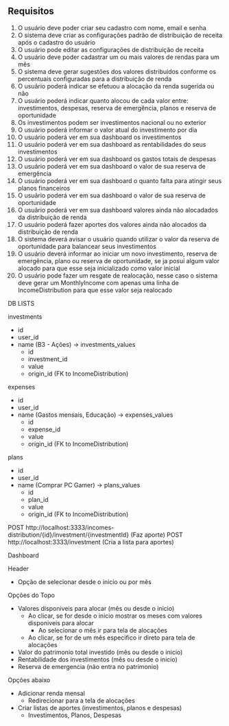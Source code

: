 ## Requisitos

1) O usuário deve poder criar seu cadastro com nome, email e senha
2) O sistema deve criar as configurações padrão de distribuição de receita após o cadastro do usuário
3) O usuário pode editar as configurações de distribuição de receita
4) O usuário deve poder cadastrar um ou mais valores de rendas para um mês
5) O sistema deve gerar sugestões dos valores distribuidos conforme os percentuais configuradas para a distribuição de renda
6) O usuãrio poderá indicar se efetuou a alocação da renda sugerida ou não
7) O usuário poderá indicar quanto alocou de cada valor entre: investimentos, despesas, reserva de emergência, planos e reserva de oportunidade
8) Os investimentos podem ser investimentos nacional ou no exterior
9) O usuário poderá informar o valor atual do investimento por dia
10) O usuário poderá ver em sua dashboard os investimentos
11) O usuário poderá ver em sua dashboard as rentabilidades do seus investimentos
12) O usuário poderá ver em sua dashboard os gastos totais de despesas
13) O usuário poderá ver em sua dashboard o valor de sua reserva de emergência
14) O usuário poderá ver em sua dashboard o quanto falta para atingir seus planos financeiros
15) O usuãrio poderá ver em sua dashboard o valor de sua reserva de oportunidade
15) O usuãrio poderá ver em sua dashboard valores ainda não alocadados da distribuição de renda
16) O usuário poderá fazer aportes dos valores ainda não alocados da distribuição de renda
17) O sistema deverá avisar o usuário quando utilizar o valor da reserva de oportunidade para balancear seus investimentos
18) O usuário deverá informar ao iniciar um novo investimento, reserva de emergência, plano ou reserva de oportunidade, se ja posui algum valor alocado para que esse seja inicializado como valor inicial
19) O usuário pode fazer um resgate de realocação, nesse caso o sistema deve gerar um MonthlyIncome com apenas uma linha de IncomeDistribution para que esse valor seja realocado

DB LISTS

investments
* id
* user_id
* name (B3 - Ações)
-> investments_values
  * id
  * investment_id
  * value
  * origin_id (FK to IncomeDistribution)

expenses
* id
* user_id
* name (Gastos mensais, Educação)
-> expenses_values
  * id
  * expense_id
  * value
  * origin_id (FK to IncomeDistribution)

plans
* id
* user_id
* name (Comprar PC Gamer)
-> plans_values
  * id
  * plan_id
  * value
  * origin_id (FK to IncomeDistribution)


POST http://localhost:3333/incomes-distribution/{id}/investment/{investmentId} (Faz aporte)
POST http://localhost:3333/investment (Cria a lista para aportes)

Dashboard

Header

- Opção de selecionar desde o inicio ou por mês

Opções do Topo

- Valores disponiveis para alocar (mês ou desde o inicio)
  - Ao clicar, se for desde o inicio mostrar os meses com valores disponiveis para alocar
    - Ao selecionar o mês ir para tela de alocações
  - Ao clicar, se for de um mês especifico ir direto para tela de alocações
- Valor do patrimonio total investido (mês ou desde o inicio)
- Rentabilidade dos investimentos (mês ou desde o inicio)
- Reserva de emergencia (não entra no patrimonio)

Opções abaixo

- Adicionar renda mensal
  - Redirecionar para a tela de alocações
- Criar listas de aportes (investimentos, planos e despesas)
  - Investimentos, Planos, Despesas